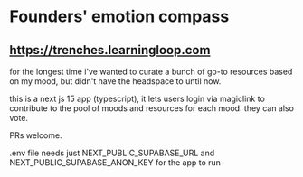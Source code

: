 
# Founders' emotion compass 
## https://trenches.learningloop.com

for the longest time i've wanted to curate a bunch of go-to resources based on my mood, but didn't have the headspace to until now.

this is a next js 15 app (typescript), it lets users login via magiclink to contribute to the pool of moods and resources for each mood. they can also vote.

PRs welcome.

.env file needs just NEXT_PUBLIC_SUPABASE_URL and NEXT_PUBLIC_SUPABASE_ANON_KEY for the app to run

